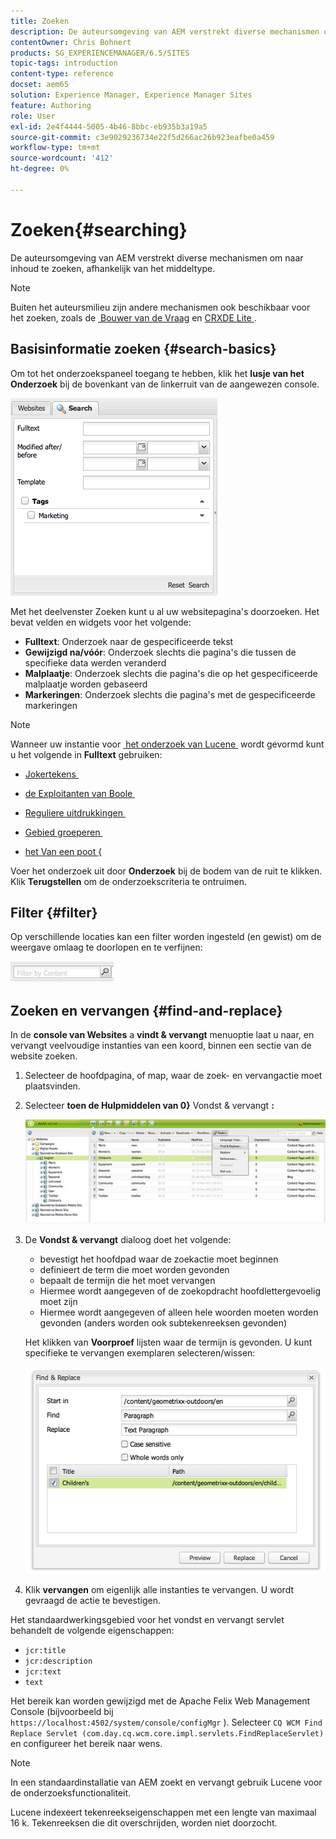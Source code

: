 ```yaml
---
title: Zoeken
description: De auteursomgeving van AEM verstrekt diverse mechanismen om naar inhoud te zoeken, afhankelijk van het middeltype.
contentOwner: Chris Bohnert
products: SG_EXPERIENCEMANAGER/6.5/SITES
topic-tags: introduction
content-type: reference
docset: aem65
solution: Experience Manager, Experience Manager Sites
feature: Authoring
role: User
exl-id: 2e4f4444-5005-4b46-8bbc-eb935b3a19a5
source-git-commit: c3e9029236734e22f5d266ac26b923eafbe0a459
workflow-type: tm+mt
source-wordcount: '412'
ht-degree: 0%

---
```


# Zoeken{#searching}

De auteursomgeving van AEM verstrekt diverse mechanismen om naar inhoud te zoeken, afhankelijk van het middeltype.

>[!NOTE]
>
>Buiten het auteursmilieu zijn andere mechanismen ook beschikbaar voor het zoeken, zoals de [&#x200B; Bouwer van de Vraag &#x200B;](/help/sites-developing/querybuilder-api.md) en [&#x200B; CRXDE Lite &#x200B;](/help/sites-developing/developing-with-crxde-lite.md).

## Basisinformatie zoeken {#search-basics}

Om tot het onderzoekspaneel toegang te hebben, klik het **lusje van het Onderzoek** bij de bovenkant van de linkerruit van de aangewezen console.

![&#x200B; chlimage_1-101 &#x200B;](assets/chlimage_1-101.png)

Met het deelvenster Zoeken kunt u al uw websitepagina&#39;s doorzoeken. Het bevat velden en widgets voor het volgende:

* **Fulltext**: Onderzoek naar de gespecificeerde tekst
* **Gewijzigd na/vóór**: Onderzoek slechts die pagina&#39;s die tussen de specifieke data werden veranderd
* **Malplaatje**: Onderzoek slechts die pagina&#39;s die op het gespecificeerde malplaatje worden gebaseerd
* **Markeringen**: Onderzoek slechts die pagina&#39;s met de gespecificeerde markeringen

>[!NOTE]
>
>Wanneer uw instantie voor [&#x200B; het onderzoek van Lucene &#x200B;](/help/sites-deploying/queries-and-indexing.md) wordt gevormd kunt u het volgende in **Fulltext** gebruiken:
>
>* [&#x200B; Jokertekens &#x200B;](https://lucene.apache.org/core/5_3_1/queryparser/org/apache/lucene/queryparser/classic/package-summary.html#Wildcard_Searches)
>* [&#x200B; de Exploitanten van Boole &#x200B;](https://lucene.apache.org/core/5_3_1/queryparser/org/apache/lucene/queryparser/classic/package-summary.html#Boolean_operators)
>
>* [&#x200B; Reguliere uitdrukkingen &#x200B;](https://lucene.apache.org/core/5_3_1/queryparser/org/apache/lucene/queryparser/classic/package-summary.html#Regexp_Searches)
>* [&#x200B; Gebied groeperen &#x200B;](https://lucene.apache.org/core/5_3_1/queryparser/org/apache/lucene/queryparser/classic/package-summary.html#Field_Grouping)
>* [&#x200B; het Van een poot &lbrace;](https://lucene.apache.org/core/5_3_1/queryparser/org/apache/lucene/queryparser/classic/package-summary.html#Boosting_a_Term)
>

Voer het onderzoek uit door **Onderzoek** bij de bodem van de ruit te klikken. Klik **Terugstellen** om de onderzoekscriteria te ontruimen.

## Filter {#filter}

Op verschillende locaties kan een filter worden ingesteld (en gewist) om de weergave omlaag te doorlopen en te verfijnen:

![&#x200B; chlimage_1-102 &#x200B;](assets/chlimage_1-102.png)

## Zoeken en vervangen {#find-and-replace}

In de **console van Websites** a **vindt &amp; vervangt** menuoptie laat u naar, en vervangt veelvoudige instanties van een koord, binnen een sectie van de website zoeken.

1. Selecteer de hoofdpagina, of map, waar de zoek- en vervangactie moet plaatsvinden.
1. Selecteer **toen de Hulpmiddelen van 0&rbrace;** Vondst &amp; vervangt **:**

   ![&#x200B; screen_shot_2012-02-15at120346pm &#x200B;](assets/screen_shot_2012-02-15at120346pm.png)

1. De **Vondst &amp; vervangt** dialoog doet het volgende:

   * bevestigt het hoofdpad waar de zoekactie moet beginnen
   * definieert de term die moet worden gevonden
   * bepaalt de termijn die het moet vervangen
   * Hiermee wordt aangegeven of de zoekopdracht hoofdlettergevoelig moet zijn
   * Hiermee wordt aangegeven of alleen hele woorden moeten worden gevonden (anders worden ook subtekenreeksen gevonden)

   Het klikken van **Voorproef** lijsten waar de termijn is gevonden. U kunt specifieke te vervangen exemplaren selecteren/wissen:

   ![&#x200B; screen_shot_2012-02-15at120719pm &#x200B;](assets/screen_shot_2012-02-15at120719pm.png)

1. Klik **vervangen** om eigenlijk alle instanties te vervangen. U wordt gevraagd de actie te bevestigen.

Het standaardwerkingsgebied voor het vondst en vervangt servlet behandelt de volgende eigenschappen:

* `jcr:title`
* `jcr:description`
* `jcr:text`
* `text`

Het bereik kan worden gewijzigd met de Apache Felix Web Management Console (bijvoorbeeld bij `https://localhost:4502/system/console/configMgr` ). Selecteer `CQ WCM Find Replace Servlet (com.day.cq.wcm.core.impl.servlets.FindReplaceServlet)` en configureer het bereik naar wens.

>[!NOTE]
>
>In een standaardinstallatie van AEM zoekt en vervangt gebruik Lucene voor de onderzoeksfunctionaliteit.
>
>Lucene indexeert tekenreekseigenschappen met een lengte van maximaal 16 k. Tekenreeksen die dit overschrijden, worden niet doorzocht.

